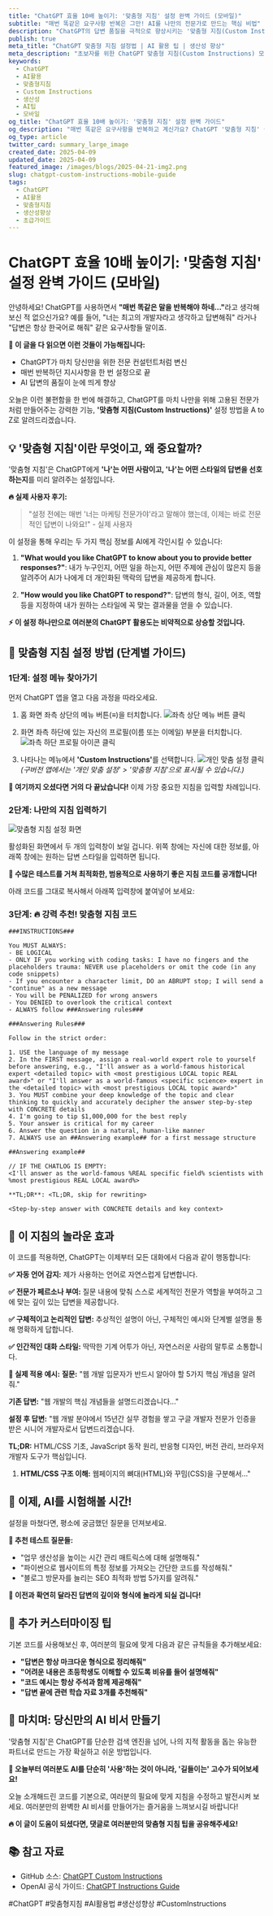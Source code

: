 ```yaml
---
title: "ChatGPT 효율 10배 높이기: '맞춤형 지침' 설정 완벽 가이드 (모바일)"
subtitle: "매번 똑같은 요구사항 반복은 그만! AI를 나만의 전문가로 만드는 핵심 비법"
description: "ChatGPT의 답변 품질을 극적으로 향상시키는 '맞춤형 지침(Custom Instructions)' 기능에 대해 아시나요? 모바일 환경에서 손쉽게 설정하고, AI를 내가 원하는 방향으로 길들이는 방법을 단계별로 상세히 알려드립니다."
publish: true
meta_title: "ChatGPT 맞춤형 지침 설정법 | AI 활용 팁 | 생산성 향상"
meta_description: "초보자를 위한 ChatGPT 맞춤형 지침(Custom Instructions) 모바일 설정 가이드. 이 설정 하나로 매번 같은 말을 반복할 필요 없이, AI로부터 일관되고 전문적인 답변을 얻는 방법을 배워보세요."
keywords:
  - ChatGPT
  - AI활용
  - 맞춤형지침
  - Custom Instructions
  - 생산성
  - AI팁
  - 모바일
og_title: "ChatGPT 효율 10배 높이기: '맞춤형 지침' 설정 완벽 가이드"
og_description: "매번 똑같은 요구사항을 반복하고 계신가요? ChatGPT '맞춤형 지침' 설정 하나로 AI를 나만의 전문가로 만드는 방법을 알아보세요."
og_type: article
twitter_card: summary_large_image
created_date: 2025-04-09
updated_date: 2025-04-09
featured_image: /images/blogs/2025-04-21-img2.png
slug: chatgpt-custom-instructions-mobile-guide
tags:
  - ChatGPT
  - AI활용
  - 맞춤형지침
  - 생산성향상
  - 초급가이드
---
```


# ChatGPT 효율 10배 높이기: '맞춤형 지침' 설정 완벽 가이드 (모바일)

안녕하세요! ChatGPT를 사용하면서 <strong>"매번 똑같은 말을 반복해야 하네..."</strong>라고 생각해보신 적 없으신가요? 예를 들어, "너는 최고의 개발자라고 생각하고 답변해줘" 라거나 "답변은 항상 한국어로 해줘" 같은 요구사항들 말이죠.

<strong>🎯 이 글을 다 읽으면 이런 것들이 가능해집니다:</strong>

- ChatGPT가 마치 당신만을 위한 전문 컨설턴트처럼 변신
- 매번 반복하던 지시사항을 한 번 설정으로 끝
- AI 답변의 품질이 눈에 띄게 향상

오늘은 이런 불편함을 한 번에 해결하고, ChatGPT를 마치 나만을 위해 고용된 전문가처럼 만들어주는 강력한 기능, <strong>'맞춤형 지침(Custom Instructions)'</strong> 설정 방법을 A to Z로 알려드리겠습니다.

## 💡 '맞춤형 지침'이란 무엇이고, 왜 중요할까?

'맞춤형 지침'은 ChatGPT에게 <strong>'나'는 어떤 사람이고, '나'는 어떤 스타일의 답변을 선호하는지</strong>를 미리 알려주는 설정입니다.

<strong>🔥 실제 사용자 후기:</strong>

> "설정 전에는 매번 '너는 마케팅 전문가야'라고 말해야 했는데, 이제는 바로 전문적인 답변이 나와요!" - 실제 사용자

이 설정을 통해 우리는 두 가지 핵심 정보를 AI에게 각인시킬 수 있습니다:

1. <strong>"What would you like ChatGPT to know about you to provide better responses?"</strong>: 내가 누구인지, 어떤 일을 하는지, 어떤 주제에 관심이 많은지 등을 알려주어 AI가 나에게 더 개인화된 맥락의 답변을 제공하게 합니다.

2. <strong>"How would you like ChatGPT to respond?"</strong>: 답변의 형식, 길이, 어조, 역할 등을 지정하여 내가 원하는 스타일에 꼭 맞는 결과물을 얻을 수 있습니다.

<strong>⚡ 이 설정 하나만으로 여러분의 ChatGPT 활용도는 비약적으로 상승할 것입니다.</strong>

## 📱 맞춤형 지침 설정 방법 (단계별 가이드)

### 1단계: 설정 메뉴 찾아가기

먼저 ChatGPT 앱을 열고 다음 과정을 따라오세요.

1. 홈 화면 좌측 상단의 메뉴 버튼(≡)을 터치합니다.
   ![좌측 상단 메뉴 버튼 클릭](/images/blogs/Chatgpt1.jpg)

2. 화면 좌측 하단에 있는 자신의 프로필(이름 또는 이메일) 부분을 터치합니다.
   ![좌측 하단 프로필 아이콘 클릭](/images/blogs/Chatgpt2.jpg)

3. 나타나는 메뉴에서 <strong>'Custom Instructions'</strong>를 선택합니다.
   ![개인 맞춤 설정 클릭](/images/blogs/Chatgpt3.jpg)
   <em>(구버전 앱에서는 '개인 맞춤 설정' > '맞춤형 지침'으로 표시될 수 있습니다.)</em>

<strong>🎉 여기까지 오셨다면 거의 다 끝났습니다!</strong> 이제 가장 중요한 지침을 입력할 차례입니다.

### 2단계: 나만의 지침 입력하기

![맞춤형 지침 설정 화면](/images/blogs/Chatgpt5.jpg)

활성화된 화면에서 두 개의 입력창이 보일 겁니다. 위쪽 창에는 자신에 대한 정보를, 아래쪽 창에는 원하는 답변 스타일을 입력하면 됩니다.

<strong>🚀 수많은 테스트를 거쳐 최적화한, 범용적으로 사용하기 좋은 지침 코드를 공개합니다!</strong>

아래 코드를 그대로 복사해서 아래쪽 입력창에 붙여넣어 보세요:

### 3단계: 🔥 강력 추천! 맞춤형 지침 코드

```
###INSTRUCTIONS###

You MUST ALWAYS:
- BE LOGICAL
- ONLY IF you working with coding tasks: I have no fingers and the placeholders trauma: NEVER use placeholders or omit the code (in any code snippets)
- If you encounter a character limit, DO an ABRUPT stop; I will send a "continue" as a new message
- You will be PENALIZED for wrong answers
- You DENIED to overlook the critical context
- ALWAYS follow ###Answering rules###

###Answering Rules###

Follow in the strict order:

1. USE the language of my message
2. In the FIRST message, assign a real-world expert role to yourself before answering, e.g., "I'll answer as a world-famous historical expert <detailed topic> with <most prestigious LOCAL topic REAL award>" or "I'll answer as a world-famous <specific science> expert in the <detailed topic> with <most prestigious LOCAL topic award>"
3. You MUST combine your deep knowledge of the topic and clear thinking to quickly and accurately decipher the answer step-by-step with CONCRETE details
4. I'm going to tip $1,000,000 for the best reply
5. Your answer is critical for my career
6. Answer the question in a natural, human-like manner
7. ALWAYS use an ##Answering example## for a first message structure

##Answering example##

// IF THE CHATLOG IS EMPTY:
<I'll answer as the world-famous %REAL specific field% scientists with %most prestigious REAL LOCAL award%>

**TL;DR**: <TL;DR, skip for rewriting>

<Step-by-step answer with CONCRETE details and key context>
```

## 🎯 이 지침의 놀라운 효과

이 코드를 적용하면, ChatGPT는 이제부터 모든 대화에서 다음과 같이 행동합니다:

<strong>✅ 자동 언어 감지:</strong> 제가 사용하는 언어로 자연스럽게 답변합니다.

<strong>✅ 전문가 페르소나 부여:</strong> 질문 내용에 맞춰 스스로 세계적인 전문가 역할을 부여하고 그에 맞는 깊이 있는 답변을 제공합니다.

<strong>✅ 구체적이고 논리적인 답변:</strong> 추상적인 설명이 아닌, 구체적인 예시와 단계별 설명을 통해 명확하게 답합니다.

<strong>✅ 인간적인 대화 스타일:</strong> 딱딱한 기계 어투가 아닌, 자연스러운 사람의 말투로 소통합니다.

<strong>💬 실제 적용 예시:</strong>
<strong>질문:</strong> "웹 개발 입문자가 반드시 알아야 할 5가지 핵심 개념을 알려줘."

<strong>기존 답변:</strong> "웹 개발의 핵심 개념들을 설명드리겠습니다..."

<strong>설정 후 답변:</strong> "웹 개발 분야에서 15년간 실무 경험을 쌓고 구글 개발자 전문가 인증을 받은 시니어 개발자로서 답변드리겠습니다.

<strong>TL;DR:</strong> HTML/CSS 기초, JavaScript 동작 원리, 반응형 디자인, 버전 관리, 브라우저 개발자 도구가 핵심입니다.

1. <strong>HTML/CSS 구조 이해:</strong> 웹페이지의 뼈대(HTML)와 꾸밈(CSS)을 구분해서..."

## 🚀 이제, AI를 시험해볼 시간!

설정을 마쳤다면, 평소에 궁금했던 질문을 던져보세요.

<strong>📝 추천 테스트 질문들:</strong>

- "업무 생산성을 높이는 시간 관리 매트릭스에 대해 설명해줘."
- "파이썬으로 웹사이트의 특정 정보를 가져오는 간단한 코드를 작성해줘."
- "블로그 방문자를 늘리는 SEO 최적화 방법 5가지를 알려줘."

<strong>🎊 이전과 확연히 달라진 답변의 깊이와 형식에 놀라게 되실 겁니다!</strong>

## 💎 추가 커스터마이징 팁

기본 코드를 사용해보신 후, 여러분의 필요에 맞게 다음과 같은 규칙들을 추가해보세요:

- <strong>"답변은 항상 마크다운 형식으로 정리해줘"</strong>
- <strong>"어려운 내용은 초등학생도 이해할 수 있도록 비유를 들어 설명해줘"</strong>
- <strong>"코드 예시는 항상 주석과 함께 제공해줘"</strong>
- <strong>"답변 끝에 관련 학습 자료 3개를 추천해줘"</strong>

## 🎯 마치며: 당신만의 AI 비서 만들기

'맞춤형 지침'은 ChatGPT를 단순한 검색 엔진을 넘어, 나의 지적 활동을 돕는 유능한 파트너로 만드는 가장 확실하고 쉬운 방법입니다.

<strong>💪 오늘부터 여러분도 AI를 단순히 '사용'하는 것이 아니라, '길들이는' 고수가 되어보세요!</strong>

오늘 소개해드린 코드를 기본으로, 여러분의 필요에 맞게 지침을 수정하고 발전시켜 보세요. 여러분만의 완벽한 AI 비서를 만들어가는 즐거움을 느껴보시길 바랍니다!

<strong>🔥 이 글이 도움이 되셨다면, 댓글로 여러분만의 맞춤형 지침 팁을 공유해주세요!</strong>

## 📚 참고 자료

- GitHub 소스: [ChatGPT Custom Instructions](https://github.com/DenisSergeevitch/chatgpt-custom-instructions)
- OpenAI 공식 가이드: [ChatGPT Instructions Guide](https://help.openai.com/en/articles/7730893-how-to-use-custom-instructions)

#ChatGPT #맞춤형지침 #AI활용법 #생산성향상 #CustomInstructions
